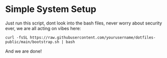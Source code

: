 # Simple System Setup

Just run this script, dont look into the bash files, never worry about security
ever, we are all acting on vibes here:

```console
curl -fsSL https://raw.githubusercontent.com/yourusername/dotfiles-public/main/bootstrap.sh | bash
```

And we are done!
